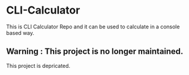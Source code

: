 # CLI-Calculator

This is CLI Calculator Repo and it can be used to calculate in a console based way.

## Warning : This project is no longer maintained.
This project is depricated.
